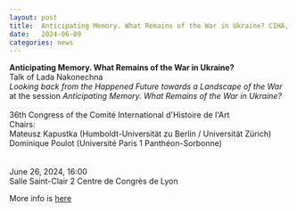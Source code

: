 ```yaml
---
layout: post
title:  Anticipating Memory. What Remains of the War in Ukraine? CIHA, Lyon
date:   2024-06-09
categories: news
---
```


<section markdown="1" class="EN">


**Anticipating Memory. What Remains of the War in Ukraine?**
<br>
Talk of Lada Nakonechna <br>
*Looking back from the Happened Future towards a Landscape of the War* <br>
at the session *Anticipating Memory. What Remains of the War in Ukraine?*<br>
<br>
36th Congress of the Comité International d'Histoire de l'Art
<br>
Chairs:<br>
Mateusz Kapustka (Humboldt-Universität zu Berlin / Universität Zürich)<br>
Dominique Poulot (Université Paris 1 Panthéon-Sorbonne)
<br>
<br>
<br>
June 26, 2024, 16:00<br>
Salle Saint-Clair 2
Centre de Congrès de Lyon
<br>

More info is [here](https://openagenda.com/en/ciha-2024/events/anticipating-memory-what-remains-of-the-war-in-ukraine-12-5748671?lang=en)

</section>


<section markdown="1" class="UKR">

</section>

